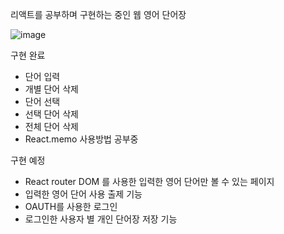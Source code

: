 리액트를 공부하며 구현하는 중인 웹 영어 단어장

![image](https://user-images.githubusercontent.com/84854577/153035883-503024e7-f6b8-44e5-85bb-8961384b308b.png)

구현 완료
- 단어 입력
- 개별 단어 삭제
- 단어 선택
- 선택 단어 삭제
- 전체 단어 삭제
- React.memo 사용방법 공부중

구현 예정
- React router DOM 를 사용한 입력한 영어 단어만 볼 수 있는 페이지
- 입력한 영어 단어 사용 출제 기능
- OAUTH를 사용한 로그인
- 로그인한 사용자 별 개인 단어장 저장 기능
